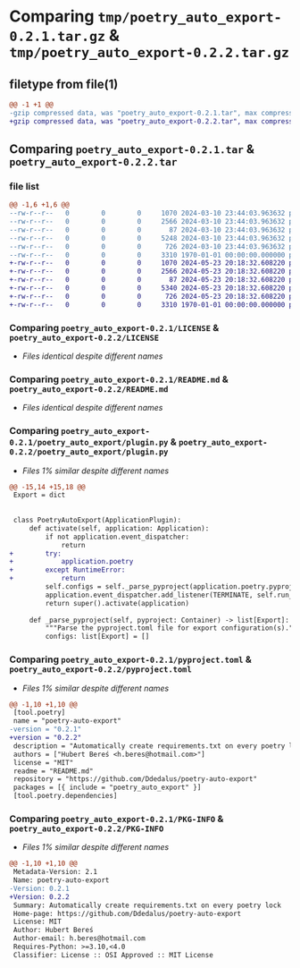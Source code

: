 # Comparing `tmp/poetry_auto_export-0.2.1.tar.gz` & `tmp/poetry_auto_export-0.2.2.tar.gz`

## filetype from file(1)

```diff
@@ -1 +1 @@
-gzip compressed data, was "poetry_auto_export-0.2.1.tar", max compression
+gzip compressed data, was "poetry_auto_export-0.2.2.tar", max compression
```

## Comparing `poetry_auto_export-0.2.1.tar` & `poetry_auto_export-0.2.2.tar`

### file list

```diff
@@ -1,6 +1,6 @@
--rw-r--r--   0        0        0     1070 2024-03-10 23:44:03.963632 poetry_auto_export-0.2.1/LICENSE
--rw-r--r--   0        0        0     2566 2024-03-10 23:44:03.963632 poetry_auto_export-0.2.1/README.md
--rw-r--r--   0        0        0       87 2024-03-10 23:44:03.963632 poetry_auto_export-0.2.1/poetry_auto_export/__init__.py
--rw-r--r--   0        0        0     5248 2024-03-10 23:44:03.963632 poetry_auto_export-0.2.1/poetry_auto_export/plugin.py
--rw-r--r--   0        0        0      726 2024-03-10 23:44:03.963632 poetry_auto_export-0.2.1/pyproject.toml
--rw-r--r--   0        0        0     3310 1970-01-01 00:00:00.000000 poetry_auto_export-0.2.1/PKG-INFO
+-rw-r--r--   0        0        0     1070 2024-05-23 20:18:32.608220 poetry_auto_export-0.2.2/LICENSE
+-rw-r--r--   0        0        0     2566 2024-05-23 20:18:32.608220 poetry_auto_export-0.2.2/README.md
+-rw-r--r--   0        0        0       87 2024-05-23 20:18:32.608220 poetry_auto_export-0.2.2/poetry_auto_export/__init__.py
+-rw-r--r--   0        0        0     5340 2024-05-23 20:18:32.608220 poetry_auto_export-0.2.2/poetry_auto_export/plugin.py
+-rw-r--r--   0        0        0      726 2024-05-23 20:18:32.608220 poetry_auto_export-0.2.2/pyproject.toml
+-rw-r--r--   0        0        0     3310 1970-01-01 00:00:00.000000 poetry_auto_export-0.2.2/PKG-INFO
```

### Comparing `poetry_auto_export-0.2.1/LICENSE` & `poetry_auto_export-0.2.2/LICENSE`

 * *Files identical despite different names*

### Comparing `poetry_auto_export-0.2.1/README.md` & `poetry_auto_export-0.2.2/README.md`

 * *Files identical despite different names*

### Comparing `poetry_auto_export-0.2.1/poetry_auto_export/plugin.py` & `poetry_auto_export-0.2.2/poetry_auto_export/plugin.py`

 * *Files 1% similar despite different names*

```diff
@@ -15,14 +15,18 @@
 Export = dict
 
 
 class PoetryAutoExport(ApplicationPlugin):
     def activate(self, application: Application):
         if not application.event_dispatcher:
             return
+        try:
+            application.poetry
+        except RuntimeError:
+            return
         self.configs = self._parse_pyproject(application.poetry.pyproject.data)
         application.event_dispatcher.add_listener(TERMINATE, self.run_exports)
         return super().activate(application)
 
     def _parse_pyproject(self, pyproject: Container) -> list[Export]:
         """Parse the pyproject.toml file for export configuration(s)."""
         configs: list[Export] = []
```

### Comparing `poetry_auto_export-0.2.1/pyproject.toml` & `poetry_auto_export-0.2.2/pyproject.toml`

 * *Files 1% similar despite different names*

```diff
@@ -1,10 +1,10 @@
 [tool.poetry]
 name = "poetry-auto-export"
-version = "0.2.1"
+version = "0.2.2"
 description = "Automatically create requirements.txt on every poetry lock"
 authors = ["Hubert Bereś <h.beres@hotmail.com>"]
 license = "MIT"
 readme = "README.md"
 repository = "https://github.com/Ddedalus/poetry-auto-export"
 packages = [{ include = "poetry_auto_export" }]
 [tool.poetry.dependencies]
```

### Comparing `poetry_auto_export-0.2.1/PKG-INFO` & `poetry_auto_export-0.2.2/PKG-INFO`

 * *Files 1% similar despite different names*

```diff
@@ -1,10 +1,10 @@
 Metadata-Version: 2.1
 Name: poetry-auto-export
-Version: 0.2.1
+Version: 0.2.2
 Summary: Automatically create requirements.txt on every poetry lock
 Home-page: https://github.com/Ddedalus/poetry-auto-export
 License: MIT
 Author: Hubert Bereś
 Author-email: h.beres@hotmail.com
 Requires-Python: >=3.10,<4.0
 Classifier: License :: OSI Approved :: MIT License
```

